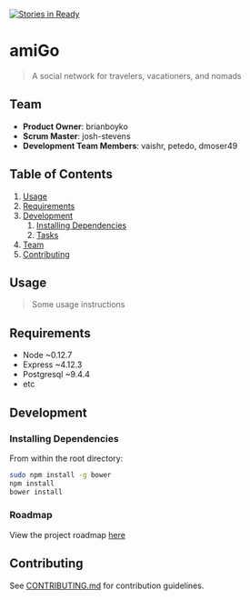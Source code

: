 [![Stories in Ready](https://badge.waffle.io/stacks-on-stacks/stacks-on-stacks.png?label=ready&title=Ready)](https://waffle.io/stacks-on-stacks/stacks-on-stacks)
# amiGo

> A social network for travelers, vacationers, and nomads

## Team

  - __Product Owner__: brianboyko
  - __Scrum Master__: josh-stevens
  - __Development Team Members__: vaishr, petedo, dmoser49

## Table of Contents

1. [Usage](#Usage)
1. [Requirements](#requirements)
1. [Development](#development)
    1. [Installing Dependencies](#installing-dependencies)
    1. [Tasks](#tasks)
1. [Team](#team)
1. [Contributing](#contributing)

## Usage

> Some usage instructions

## Requirements

- Node ~0.12.7
- Express ~4.12.3
- Postgresql ~9.4.4
- etc

## Development

### Installing Dependencies

From within the root directory:

```sh
sudo npm install -g bower
npm install
bower install
```

### Roadmap

View the project roadmap [here](https://github.com/stacks-on-stacks/stacks-on-stacks/issues)


## Contributing

See [CONTRIBUTING.md](https://github.com/stacks-on-stacks/stacks-on-stacks/blob/master/_CONTRIBUTING.md) for contribution guidelines.
